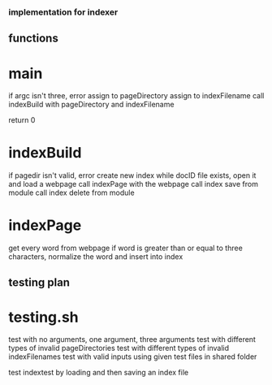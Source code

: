 ### implementation for indexer

## functions

# main
if argc isn't three, error
assign to pageDirectory
assign to indexFilename
call indexBuild with pageDirectory and indexFilename

return 0

# indexBuild
if pagedir isn't valid, error
create new index
while docID file exists, open it and load a webpage
    call indexPage with the webpage
call index save from module
call index delete from module

# indexPage
get every word from webpage
if word is greater than or equal to three characters, normalize the word and insert into index

## testing plan

# testing.sh
test with no arguments, one argument, three arguments
test with different types of invalid pageDirectories
test with different types of invalid indexFilenames
test with valid inputs using given test files in shared folder

test indextest by loading and then saving an index file
